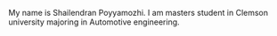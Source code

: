 My name is Shailendran Poyyamozhi. I am masters student in Clemson university majoring in Automotive engineering. 
